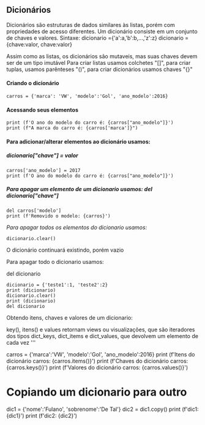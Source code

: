 
## Dicionários
Dicionários são estruturas de dados similares às listas, porém com propriedades de acesso diferentes.
Um dicionário consiste em um conjunto de chaves e valores.
Sintaxe:
dicionario ={'a':a,'b':b,...,'z':z}
dicionario = {chave:valor, chave:valor}

Assim como as listas, os dicionários são mutaveis, mas suas chaves devem ser de um tipo imutável
Para criar listas usamos colchetes "[]", para criar tuplas, usamos parênteses "()", para criar dicionários usamos 
chaves "{}"

#### Criando o dicionário
`carros = {'marca': 'VW', 'modelo':'Gol', 'ano_modelo':2016}`

#### Acessando seus elementos
``` 
print (f'O ano do modelo do carro é: {carros["ano_modelo"]}')
print (f"A marca do carro é: {carros['marca']}")
 ```

#### Para adicionar/alterar elementos ao dicionário usamos: 
##### dicionario["chave"] = valor

```
carros['ano_modelo'] = 2017
print (f'O ano do modelo do carro é: {carros["ano_modelo"]}')
```

##### Para apagar um elemento de um dicionario usamos: del dicionario["chave"]
```
del carros['modelo']
print (f'Removido o modelo: {carros}')
```

_Para apagar todos os elementos do dicionario usamos:_

```dicionario.clear()```

O dicionário continuará existindo, porém vazio

Para apagar todo o dicionario usamos:

del dicionario

```
dicionario = {'teste1':1, 'teste2':2}
print (dicionario)
dicionario.clear()
print (dicionario)
del dicionario
```

 
Obtendo itens, chaves e valores de um dicionario:

key(), itens() e values retornam views ou visualizações, que são iteradores dos tipos
dict_keys, dict_items e dict_values, que devolvem um elemento de cada vez
'''

carros = {'marca':'VW', 'modelo':'Gol', 'ano_modelo':2016}
print (f'Itens do dicionário carros: {carros.items()}')
print (f'Chaves do dicionário carros: {carros.keys()}')
print (f'Valores do dicionário carros: {carros.values()}')

# Copiando um dicionario para outro

dic1 = {'nome':'Fulano', 'sobrenome':'De Tal'}
dic2 = dic1.copy()
print (f'dic1: {dic1}')
print (f'dic2: {dic2}')